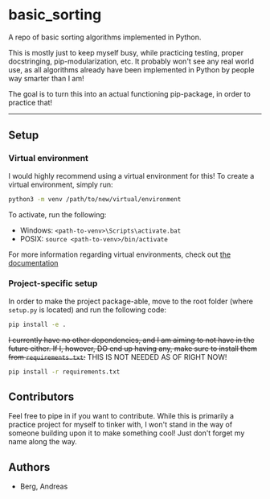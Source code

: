# basic_sorting
A repo of basic sorting algorithms implemented in Python.

This is mostly just to keep myself busy, while practicing testing, proper docstringing, pip-modularization, etc. It probably won't see any real world use, as all algorithms already have been implemented in Python by people way smarter than I am!

The goal is to turn this into an actual functioning pip-package, in order to practice that!

---

## Setup
### Virtual environment
I would highly recommend using a virtual environment for this! To create a virtual environment, simply run:
```bash
python3 -m venv /path/to/new/virtual/environment
```
To activate, run the following:
 * Windows: `<path-to-venv>\Scripts\activate.bat`
 * POSIX: `source <path-to-venv>/bin/activate`

For more information regarding virtual environments, check out [the documentation](https://docs.python.org/3/library/venv.html)

### Project-specific setup
In order to make the project package-able, move to the root folder (where `setup.py` is located) and run the following code:
```bash
pip install -e .
```

~~I currently have no other dependencies, and I am aiming to not have in the future either. If I, however, DO end up having any, make sure to install them from `requirements.txt`:~~
THIS IS NOT NEEDED AS OF RIGHT NOW!
```bash
pip install -r requirements.txt
```

## Contributors
Feel free to pipe in if you want to contribute. While this is primarily a practice project for myself to tinker with, I won't stand in the way of someone building upon it to make something cool! Just don't forget my name along the way.

## Authors
* Berg, Andreas